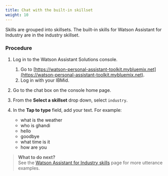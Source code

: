 ```yaml
---
title: Chat with the built-in skillset
weight: 10
---
```


Skills are grouped into skillsets. The built-in skills for Watson Assistant for Industry are in the industry skillset.  

### Procedure

1. Log in to the Watson Assistant Solutions console.
    1. Go to [https://watson-personal-assistant-toolkit.mybluemix.net](https://watson-personal-assistant-toolkit.mybluemix.net).
    2. Log in with your IBMid.
2. Go to the chat box on the console home page.
3. From the **Select a skillset** drop down, select `industry`.
4. In the **Tap to type** field, add your text. For example:

    - what is the weather
    - who is ghandi
    - hello
    - goodbye
    - what time is it
    - how are you

> **What to do next?**<br/>
See the [Watson Assistant for Industry skills]({{site.baseurl}}/flavours/industry/) page for more utterance examples.